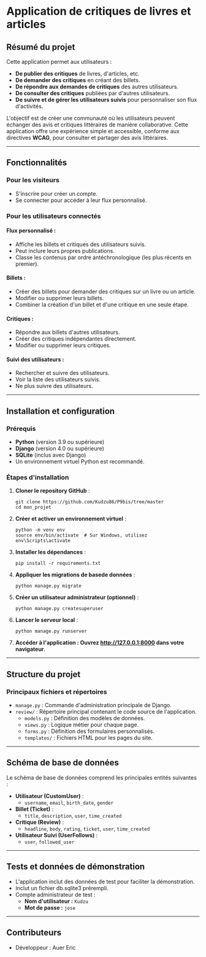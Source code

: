 # **Application de critiques de livres et articles**

## **Résumé du projet**
Cette application permet aux utilisateurs :
- **De publier des critiques** de livres, d'articles, etc.
- **De demander des critiques** en créant des billets.
- **De répondre aux demandes de critiques** des autres utilisateurs.
- **De consulter des critiques** publiées par d'autres utilisateurs.
- **De suivre et de gérer les utilisateurs suivis** pour personnaliser son flux d'activités.

L'objectif est de créer une communauté où les utilisateurs peuvent échanger des avis et critiques littéraires de manière collaborative.
Cette application offre une expérience simple et accessible, conforme aux directives **WCAG**, pour consulter et partager des avis littéraires.

---

## **Fonctionnalités**

### **Pour les visiteurs**
- S'inscrire pour créer un compte.
- Se connecter pour accéder à leur flux personnalisé.

### **Pour les utilisateurs connectés**
#### **Flux personnalisé :**
- Affiche les billets et critiques des utilisateurs suivis.
- Peut inclure leurs propres publications.
- Classe les contenus par ordre antéchronologique (les plus récents en premier).

#### **Billets :**
- Créer des billets pour demander des critiques sur un livre ou un article.
- Modifier ou supprimer leurs billets.
- Combiner la création d'un billet et d'une critique en une seule étape.

#### **Critiques :**
- Répondre aux billets d'autres utilisateurs.
- Créer des critiques indépendantes directement.
- Modifier ou supprimer leurs critiques.

#### **Suivi des utilisateurs :**
- Rechercher et suivre des utilisateurs.
- Voir la liste des utilisateurs suivis.
- Ne plus suivre des utilisateurs.

---

## **Installation et configuration**

### **Prérequis**
- **Python** (version 3.9 ou supérieure)
- **Django** (version 4.0 ou supérieure)
- **SQLite** (inclus avec Django)
- Un environnement virtuel Python est recommandé.

### **Étapes d'installation**

1. **Cloner le repository GitHub** :
   ```
   git clone https://github.com/Kudzu86/P9bis/tree/master
   cd mon_projet
   ```

2. **Créer et activer un environnement virtuel** :
   ```
   python -m venv env
   source env/bin/activate  # Sur Windows, utilisez env\Scripts\activate
   ```

3. **Installer les dépendances** :
   ```
   pip install -r requirements.txt
   ```

4. **Appliquer les migrations de basede données** :
   ```
   python manage.py migrate
   ```

5. **Créer un utilisateur administrateur (optionnel)** :
   ```
   python manage.py createsuperuser
   ```

6. **Lancer le serveur local** :
   ```
   python manage.py runserver
   ```

7. **Accéder à l'application : Ouvrez http://127.0.0.1:8000 dans votre navigateur**.

---

## **Structure du projet**

### **Principaux fichiers et répertoires**
- `manage.py` : Commande d'administration principale de Django.
- `review/` : Répertoire principal contenant le code source de l'application.
  - `models.py` : Définition des modèles de données.
  - `views.py` : Logique métier pour chaque page.
  - `forms.py` : Définition des formulaires personnalisés.
  - `templates/` : Fichiers HTML pour les pages du site.
   
---

## **Schéma de base de données**

Le schéma de base de données comprend les principales entités suivantes :
- **Utilisateur (CustomUser)** :
  - `username`, `email`, `birth_date`, `gender`
- **Billet (Ticket)** :
  - `title`, `description`, `user`, `time_created`
- **Critique (Review)** :
  - `headline`, `body`, `rating`, `ticket`, `user`, `time_created`
- **Utilisateur Suivi (UserFollows)** :
  - `user`, `followed_user`

---
   
## **Tests et données de démonstration**

- L'application inclut des données de test pour faciliter la démonstration.
- Inclut un fichier db.sqlite3 prérempli.
- Compte administrateur de test :
  - **Nom d'utilisateur :** `Kudzu`
  - **Mot de passe :** `jose`

---

## **Contributeurs**

- Développeur : Auer Eric


